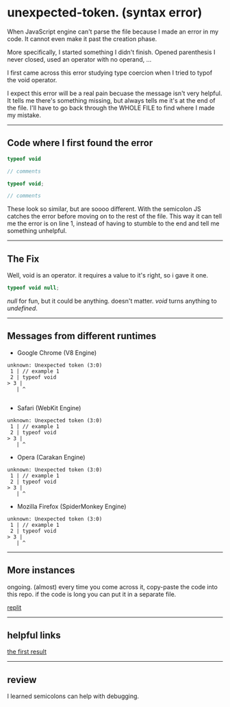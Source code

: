 # unexpected-token.  (syntax error)

When JavaScript engine can't parse the file because I made an error in my code.  It cannot even make it past the creation phase.  

More specifically, I started something I didn't finish.  Opened parenthesis I never closed, used an operator with no operand, ...

I first came across this error studying type coercion when I tried to typof the void operator.  

I expect this error will be a real pain becuase the message isn't very helpful.  It tells me there's something missing, but always tells me it's at the end of the file.
I'll have to go back through the WHOLE FILE to find where I made my mistake.

___

## Code where I first found the error

```js
typeof void

// comments
```

```js
typeof void;

// comments
```

These look so similar, but are soooo different.  With the semicolon JS catches the error before moving on to the rest of the file.
This way it can tell me the error is on line 1, instead of having to stumble to the end and tell me something unhelpful.

___

## The Fix

Well, void is an operator.  it requires a value to it's right, so i gave it one.

```js
typeof void null;
```

_null_ for fun, but it could be anything.  doesn't matter. _void_ turns anything to _undefined_.

___

## Messages from different runtimes

 * Google Chrome (V8 Engine)
 ```
unknown: Unexpected token (3:0)
  1 | // example 1
  2 | typeof void
> 3 | 
    | ^
    
  ```
 
 * Safari (WebKit Engine)
 ```
 unknown: Unexpected token (3:0)
  1 | // example 1
  2 | typeof void
> 3 | 
    | ^
 ```
  
 * Opera (Carakan Engine)
 ```
 unknown: Unexpected token (3:0)
  1 | // example 1
  2 | typeof void
> 3 | 
    | ^
 ```
 * Mozilla Firefox (SpiderMonkey Engine)
 ```
 unknown: Unexpected token (3:0)
  1 | // example 1
  2 | typeof void
> 3 | 
    | ^
 ```
___

## More instances

ongoing.  (almost) every time you come across it, copy-paste the code into this repo. if the code is long you can put it in a separate file.

[replit](https://repl.it/@colevandersWands/unexpected-token)

___

## helpful links

[the first result](https://airbrake.io/blog/javascript-error-handling/unexpected-token)

___

## review

I learned semicolons can help with debugging.

